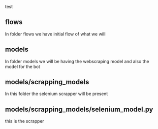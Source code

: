 test
## flows

In folder flows we have initial flow of what we will

## models

In folder models we will be having the webscraping model and also the model for the bot

## models/scrapping_models

In this folder the selenium scrapper will be present

## models/scrapping_models/selenium_model.py

this is the scrapper
